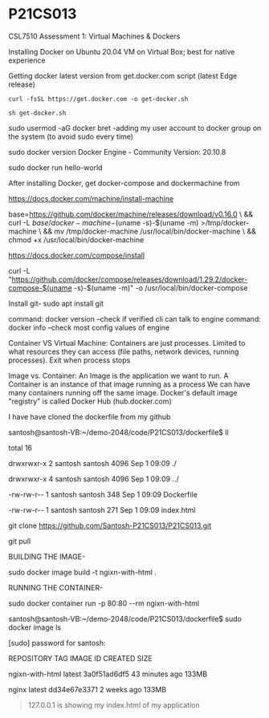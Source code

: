 # P21CS013
CSL7510 Assessment 1: Virtual Machines & Dockers

Installing Docker on Ubuntu 20.04 VM on Virtual Box; best for native experience 

Getting docker latest version from  get.docker.com script (latest Edge release) 

	curl -fsSL https://get.docker.com -o get-docker.sh
  
	sh get-docker.sh
  
sudo usermod -aG docker bret -adding my user account to docker group on the system (to avoid sudo every time)

sudo docker version  Docker Engine - Community Version: 20.10.8

sudo docker run hello-world

After installing Docker, get docker-compose and dockermachine from 

https://docs.docker.com/machine/install-machine

base=https://github.com/docker/machine/releases/download/v0.16.0 \ && curl -L $base/docker-machine-$(uname -s)-$(uname -m) >/tmp/docker-machine \ && mv /tmp/docker-machine /usr/local/bin/docker-machine \ && chmod +x /usr/local/bin/docker-machine 

https://docs.docker.com/compose/install

curl -L "https://github.com/docker/compose/releases/download/1.29.2/docker-compose-$(uname -s)-$(uname -m)" -o /usr/local/bin/docker-compose 

Install git- sudo apt install git

command: docker version –check if verified cli can talk to engine 
command: docker info –check  most config values of engine

Container VS Virtual Machine: Containers are just processes. Limited to what resources they can access (file paths, network devices, running processes). Exit when process stops

Image vs. Container:   An Image is the application we want to run. A Container is an instance of that image running as a process We can have many containers running off the same image. Docker's default image "registry" is called Docker Hub (hub.docker.com) 

I have have cloned the dockerfile from my github 

santosh@santosh-VB:~/demo-2048/code/P21CS013/dockerfile$ ll

total 16

drwxrwxr-x 2 santosh santosh 4096 Sep  1 09:09 ./

drwxrwxr-x 4 santosh santosh 4096 Sep  1 09:09 ../

-rw-rw-r-- 1 santosh santosh  348 Sep  1 09:09 Dockerfile

-rw-rw-r-- 1 santosh santosh  271 Sep  1 09:09 index.html

git clone https://github.com/Santosh-P21CS013/P21CS013.git

git pull

BUILDING THE IMAGE-

sudo docker image build -t ngixn-with-html .

RUNNING THE CONTAINER-

sudo docker container run -p 80:80 --rm ngixn-with-html

santosh@santosh-VB:~/demo-2048/code/P21CS013/dockerfile$ sudo docker image ls

[sudo] password for santosh: 

REPOSITORY           TAG       IMAGE ID       CREATED          SIZE

ngixn-with-html      latest    3a0f51ad6df5   43 minutes ago   133MB

nginx                latest    dd34e67e3371   2 weeks ago      133MB

>127.0.0.1 is showing my index.html of my application
